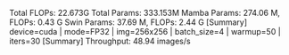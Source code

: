 Total FLOPs: 22.673G
Total Params: 333.153M
Mamba Params: 274.06 M, FLOPs: 0.43 G
Swin Params: 37.69 M, FLOPs: 2.44 G
[Summary] device=cuda | mode=FP32 | img=256x256 | batch_size=4 | warmup=50 | iters=30
[Summary] Throughput: 48.94 images/s
